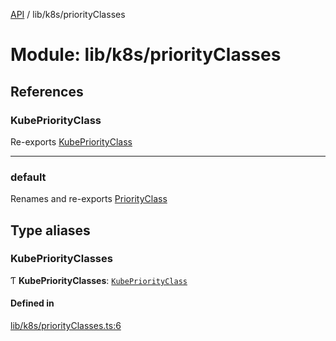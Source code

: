 [API](../API.md) / lib/k8s/priorityClasses

# Module: lib/k8s/priorityClasses

## References

### KubePriorityClass

Re-exports [KubePriorityClass](../interfaces/lib_k8s_priorityClass.KubePriorityClass.md)

___

### default

Renames and re-exports [PriorityClass](../classes/lib_k8s_priorityClass.PriorityClass.md)

## Type aliases

### KubePriorityClasses

Ƭ **KubePriorityClasses**: [`KubePriorityClass`](../interfaces/lib_k8s_priorityClass.KubePriorityClass.md)

#### Defined in

[lib/k8s/priorityClasses.ts:6](https://github.com/kubernetes-sigs/headlamp/blob/072d2509b/frontend/src/lib/k8s/priorityClasses.ts#L6)
